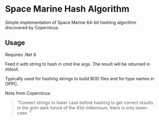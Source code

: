 # Space Marine Hash Algorithm
Simple implementation of Space Marine 64-bit hashing algorithm discovered by Copernicus.
## Usage
Requires .Net 6

Feed it with string to hash in cmd line args. The result will be returned in stdout.

Typically used for hashing strings to build BOD files and for type names in OPPC.

Note from Copernicus: 
> "Convert strings to lower case before hashing to get correct results. In the grim dark future of the 41st millennium, there is only lower-case.
"
